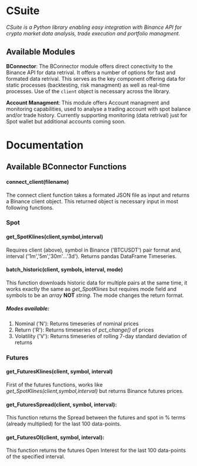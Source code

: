 # CSuite
*CSuite is a Python library enabling easy integration with Binance API for crypto market data analysis, trade execution and portfolio managment.*


## Available Modules
**BConnector**: The BConnector module offers direct conectivity to the Binance API for data retrival. It offers a number of options for fast and formated data retrival. This serves as the key component offering data for static processes (backtesting, risk managment) as well as real-time processes. Use of the `client` object is necessary across the library.  

**Account Managment**: This module offers Account managment and monitoring capabilities, used to analyse a trading account with spot balance and/or trade history. Currently supporting monitoring (data retrival) just for Spot wallet but additional accounts coming soon. 


# Documentation

## Available BConnector Functions

#### connect_client(filename)
The connect client function takes a formated JSON file as input and returns a Binance client object. This returned object is necessary input in most following functions.

### Spot
#### get_SpotKlines(client,symbol,interval)
Requires client (above), symbol in Binance ('BTCUSDT') pair format and, interval ('1m','5m','30m'...'3d'). Returns pandas DataFrame Timeseries. 

#### batch_historic(client, symbols, interval, mode)
This function downloads historic data for multiple pairs at the same time, it works exactly the same as *get_SpotKlines* but requires mode field and symbols to be an *array* **NOT** *string*. The mode changes the return format.
##### Modes available:
1. Nominal ('N'): Returns timeseries of nominal prices
2. Return ('R'): Returns timeseries of *pct_change()* of prices
3. Volatility ('V'): Returns timeseries of rolling 7-day standard deviation of returns

### Futures
#### get_FuturesKlines(client, symbol, interval)
First of the futures functions, works like *get_SpotKlines(client,symbol,interval)* but returns Binance futures prices.

#### get_FuturesSpread(client, symbol, interval):
This function returns the Spread between the futures and spot in % terms (already multiplied) for the last 100 data-points.

#### get_FuturesOI(client, symbol, interval):
This function returns the futures Open Interest for the last 100 data-points of the specified interval. 

